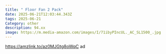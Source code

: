 ```yaml
---
title: " Floor Fan 2 Pack"
date: 2025-06-21T12:03:44.343Z
tags: 2025-06-21
Category: other
description: 94.xx
image: https://m.media-amazon.com/images/I/71ibyPIncUL._AC_SL1500_.jpg
---
```

https://amzlink.to/az0MJGtg8oWqC  ad